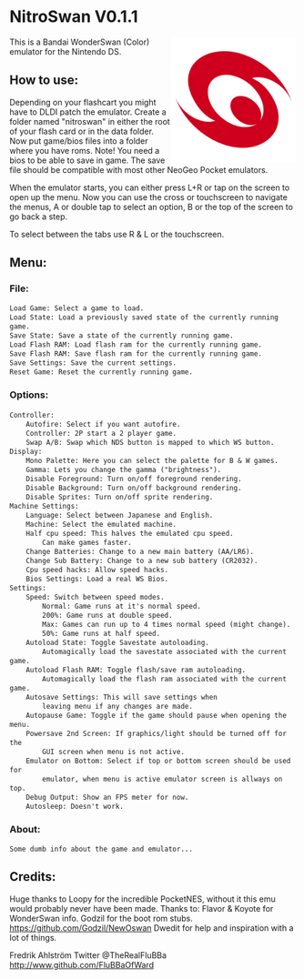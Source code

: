 # NitroSwan V0.1.1

<img align="right" width="220" src="./logo.png" />

This is a Bandai WonderSwan (Color) emulator for the Nintendo DS.

## How to use:

Depending on your flashcart you might have to DLDI patch the emulator.
Create a folder named "nitroswan" in either the root of your flash card or in the
data folder. Now put game/bios files into a folder where you have roms.
Note! You need a bios to be able to save in game.
The save file should be compatible with most other NeoGeo Pocket emulators.

When the emulator starts, you can either press L+R or tap on the screen to open
up the menu.
Now you can use the cross or touchscreen to navigate the menus, A or double tap
to select an option, B or the top of the screen to go back a step.

To select between the tabs use R & L or the touchscreen.

## Menu:

### File:
	Load Game: Select a game to load.
	Load State: Load a previously saved state of the currently running game.
	Save State: Save a state of the currently running game.
	Load Flash RAM: Load flash ram for the currently running game.
	Save Flash RAM: Save flash ram for the currently running game.
	Save Settings: Save the current settings.
	Reset Game: Reset the currently running game.

### Options:
	Controller:
		Autofire: Select if you want autofire.
		Controller: 2P start a 2 player game.
		Swap A/B: Swap which NDS button is mapped to which WS button.
	Display:
		Mono Palette: Here you can select the palette for B & W games.
		Gamma: Lets you change the gamma ("brightness").
		Disable Foreground: Turn on/off foreground rendering.
		Disable Background: Turn on/off background rendering.
		Disable Sprites: Turn on/off sprite rendering.
	Machine Settings:
		Language: Select between Japanese and English.
		Machine: Select the emulated machine.
		Half cpu speed: This halves the emulated cpu speed.
			Can make games faster.
		Change Batteries: Change to a new main battery (AA/LR6).
		Change Sub Battery: Change to a new sub battery (CR2032).
		Cpu speed hacks: Allow speed hacks.
		Bios Settings: Load a real WS Bios.
	Settings:
		Speed: Switch between speed modes.
			Normal: Game runs at it's normal speed.
			200%: Game runs at double speed.
			Max: Games can run up to 4 times normal speed (might change).
			50%: Game runs at half speed.
		Autoload State: Toggle Savestate autoloading.
			Automagically load the savestate associated with the current game.
		Autoload Flash RAM: Toggle flash/save ram autoloading.
			Automagically load the flash ram associated with the current game.
		Autosave Settings: This will save settings when
			leaving menu if any changes are made.
		Autopause Game: Toggle if the game should pause when opening the menu.
		Powersave 2nd Screen: If graphics/light should be turned off for the
			GUI screen when menu is not active.
		Emulator on Bottom: Select if top or bottom screen should be used for
			emulator, when menu is active emulator screen is allways on top.
		Debug Output: Show an FPS meter for now.
		Autosleep: Doesn't work.

### About:
	Some dumb info about the game and emulator...

## Credits:

Huge thanks to Loopy for the incredible PocketNES, without it this emu would
probably never have been made.
Thanks to:
Flavor & Koyote for WonderSwan info.
Godzil for the boot rom stubs. https://github.com/Godzil/NewOswan
Dwedit for help and inspiration with a lot of things.


Fredrik Ahlström
Twitter @TheRealFluBBa
http://www.github.com/FluBBaOfWard

